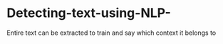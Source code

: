 # Detecting-text-using-NLP-
Entire text can be extracted to train and say which context it belongs to
